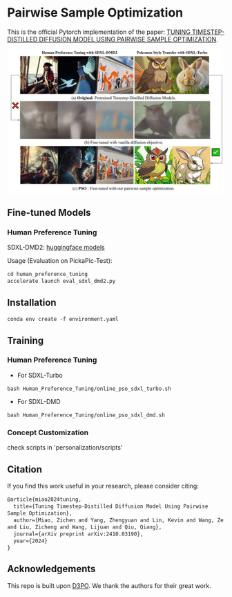 # Pairwise Sample Optimization
This is the official Pytorch implementation of the paper: [TUNING TIMESTEP-DISTILLED DIFFUSION MODEL
USING PAIRWISE SAMPLE OPTIMIZATION](https://arxiv.org/pdf/2410.03190).

![alt text](assets/teaser_arrow.jpg)

## Fine-tuned Models
### Human Preference Tuning
SDXL-DMD2: [huggingface models](https://huggingface.co/ZichenMiao/PSO/tree/main/SDXL_DMD2)

Usage (Evaluation on PickaPic-Test):
```
cd human_preference_tuning
accelerate launch eval_sdxl_dmd2.py
```

## Installation
```
conda env create -f environment.yaml
```

## Training
### Human Preference Tuning
* For SDXL-Turbo
```
bash Human_Preference_Tuning/online_pso_sdxl_turbo.sh
```

* For SDXL-DMD
```
bash Human_Preference_Tuning/online_pso_sdxl_dmd.sh
```

### Concept Customization
check scripts in 'personalization/scripts'


## Citation
If you find this work useful in your research, please consider citing:
```
@article{miao2024tuning,
  title={Tuning Timestep-Distilled Diffusion Model Using Pairwise Sample Optimization},
  author={Miao, Zichen and Yang, Zhengyuan and Lin, Kevin and Wang, Ze and Liu, Zicheng and Wang, Lijuan and Qiu, Qiang},
  journal={arXiv preprint arXiv:2410.03190},
  year={2024}
}
```


## Acknowledgements
This repo is built upon [D3PO](https://github.com/yk7333/D3PO). We thank the authors for their great work.
